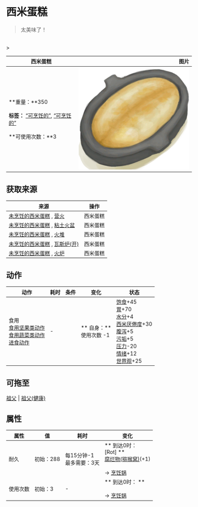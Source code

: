 # 西米蛋糕  
> 太美味了！  
<br>  
>   
  
  西米蛋糕  |   图片   
 ----  |  ----:   
 **重量：**350<br><br>**标签：**	[“可烹饪的”](tag_Cookable.md), [“可烹饪的”](tag_MealCookingpot.md)<br><br>**可使用次数：**3  |  <img decoding="async" src="Sprite/SagoCake.png" href="a.md" style="max-width:300px;max-height:300px;">   
  
## 获取来源  
来源  |  操作  
----  |  ----  
[未烹饪的西米蛋糕](SagoCakeUncooked.md) , [营火](Campfire.md)  |  西米蛋糕  
[未烹饪的西米蛋糕](SagoCakeUncooked.md) , [粘土火盆](ClayFirePit.md)  |  西米蛋糕  
[未烹饪的西米蛋糕](SagoCakeUncooked.md) , [火堆](Fire.md)  |  西米蛋糕  
[未烹饪的西米蛋糕](SagoCakeUncooked.md) , [瓦斯炉(开)](GasCookerOn.md)  |  西米蛋糕  
[未烹饪的西米蛋糕](SagoCakeUncooked.md) , [火炉](Stove.md)  |  西米蛋糕  
## 动作  
动作  |  耗时  |  条件  |  变化  |  状态  
----  |  ----  |  ----  |  ----  |  ----  
食用<br>[食用坚果类动作](NutAction.md)<br>[食用蔬菜类动作](VegetarianAction.md)<br>[进食动作](EatingAction.md)  |  -  |    |  ** 自身：**<br>使用次数  -1  |  [饱食](Satiation.md)+45<br>[胃](Stomach.md)+70<br>[水分](Hydration.md)+4<br>[西米<nobr>厌倦度</nobr>](SaturationSago.md)+30<br>[腹泻](Diarrhoea.md)+5<br>[污垢](Filth.md)+5<br>[压力](Stress.md)-20<br>[情绪](Morale.md)+12<br>[世界观](Structure.md)+25  
## 可拖至  
[祖父](Grandfather.md) | [祖父(健康)](GrandfatherHealthy.md)  
## 属性   
属性  |  值  |  耗时  |  变化  
----  |  ----  |  ----  |  ----  
耐久  |  初始：288  |  每15分钟-1<br>最多需要：3天  |  ** 到达0时： **<br>** [Rot] **<br>  [腐烂物(猕猴窝)](RottenRemains.md)(+1)<br><br>→ [烹饪锅](CookingPot.md)  
使用次数  |  初始：3  |  -  |  ** 到达0时： **<br><br>→ [烹饪锅](CookingPot.md)  


<script>document.title="西米蛋糕 - 卡牌生存百科 Card Survival Wiki";</script>